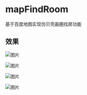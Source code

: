 # mapFindRoom
基于百度地图实现仿贝壳画圈找房功能
## 效果
![图片](https://github.com/leoXuLei/mapFindRoom/blob/master/img/1.png)

![图片](https://github.com/leoXuLei/mapFindRoom/blob/master/img/2.png)

![图片](https://github.com/leoXuLei/mapFindRoom/blob/master/img/3.png)

![图片](https://github.com/leoXuLei/mapFindRoom/blob/master/img/4.png)